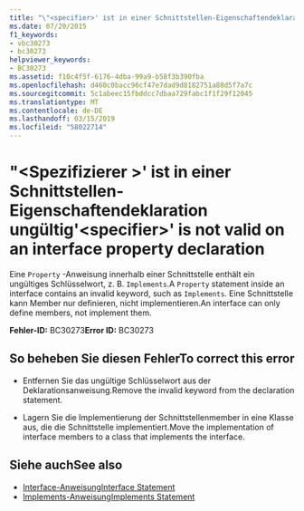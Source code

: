 ```yaml
---
title: "\"<specifier>' ist in einer Schnittstellen-Eigenschaftendeklaration ungültig"
ms.date: 07/20/2015
f1_keywords:
- vbc30273
- bc30273
helpviewer_keywords:
- BC30273
ms.assetid: f10c4f5f-6176-4dba-99a9-b58f3b390fba
ms.openlocfilehash: d460c0bacc96cf47e7dad9d8182751a88d5f7a7c
ms.sourcegitcommit: 5c1abeec15fbddcc7dbaa729fabc1f1f29f12045
ms.translationtype: MT
ms.contentlocale: de-DE
ms.lasthandoff: 03/15/2019
ms.locfileid: "58022714"
---
```

# <a name="specifier-is-not-valid-on-an-interface-property-declaration"></a><span data-ttu-id="d7fd7-102">"\<Spezifizierer >' ist in einer Schnittstellen-Eigenschaftendeklaration ungültig</span><span class="sxs-lookup"><span data-stu-id="d7fd7-102">'\<specifier>' is not valid on an interface property declaration</span></span>
<span data-ttu-id="d7fd7-103">Eine `Property` -Anweisung innerhalb einer Schnittstelle enthält ein ungültiges Schlüsselwort, z. B. `Implements`.</span><span class="sxs-lookup"><span data-stu-id="d7fd7-103">A `Property` statement inside an interface contains an invalid keyword, such as `Implements`.</span></span> <span data-ttu-id="d7fd7-104">Eine Schnittstelle kann Member nur definieren, nicht implementieren.</span><span class="sxs-lookup"><span data-stu-id="d7fd7-104">An interface can only define members, not implement them.</span></span>  
  
 <span data-ttu-id="d7fd7-105">**Fehler-ID:** BC30273</span><span class="sxs-lookup"><span data-stu-id="d7fd7-105">**Error ID:** BC30273</span></span>  
  
## <a name="to-correct-this-error"></a><span data-ttu-id="d7fd7-106">So beheben Sie diesen Fehler</span><span class="sxs-lookup"><span data-stu-id="d7fd7-106">To correct this error</span></span>  
  
-   <span data-ttu-id="d7fd7-107">Entfernen Sie das ungültige Schlüsselwort aus der Deklarationsanweisung.</span><span class="sxs-lookup"><span data-stu-id="d7fd7-107">Remove the invalid keyword from the declaration statement.</span></span>  
  
-   <span data-ttu-id="d7fd7-108">Lagern Sie die Implementierung der Schnittstellenmember in eine Klasse aus, die die Schnittstelle implementiert.</span><span class="sxs-lookup"><span data-stu-id="d7fd7-108">Move the implementation of interface members to a class that implements the interface.</span></span>  
  
## <a name="see-also"></a><span data-ttu-id="d7fd7-109">Siehe auch</span><span class="sxs-lookup"><span data-stu-id="d7fd7-109">See also</span></span>

- [<span data-ttu-id="d7fd7-110">Interface-Anweisung</span><span class="sxs-lookup"><span data-stu-id="d7fd7-110">Interface Statement</span></span>](../../visual-basic/language-reference/statements/interface-statement.md)
- [<span data-ttu-id="d7fd7-111">Implements-Anweisung</span><span class="sxs-lookup"><span data-stu-id="d7fd7-111">Implements Statement</span></span>](../../visual-basic/language-reference/statements/implements-statement.md)
